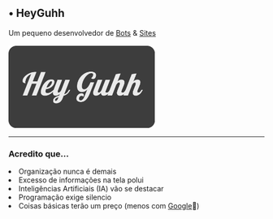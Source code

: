 <h2>• HeyGuhh</h2> 
Um pequeno desenvolvedor de <a href="https://top.gg/bot/699104095503384637/vote">Bots</a> & <a href="https://guhhschool.github.io/transformando-o-mundo">Sites</a><br> <br>
<img src="./HeyGuhh.png" style="width: 30vw">

<br>
<hr>
<h3> Acredito que...</h3>
<li> Organização nunca é demais </li>
<li> Excesso de informações na tela polui </li>
<li> Inteligências Artificiais (IA) vão se destacar </li>
<li> Programação exige silencio </li>
<li> Coisas básicas terão um preço (menos com <a href="https://www.google.com">Google</a>💙)</li>
